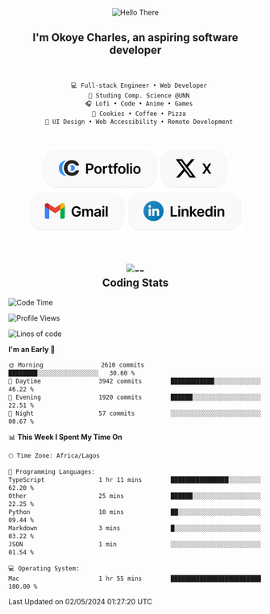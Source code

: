 <div align="center">
  
  ![Hello There](https://readme-typing-svg.demolab.com?font=Fira+Code&weight=600&size=24&duration=4000&pause=300&color=3291FF&center=true&vCenter=true&random=false&width=300&height=24&lines=Hey+There;Hola;Namaste;Aloha;Bonjour;Konnichiwa)
  <h2>I'm <strong>Okoye Charles</strong>, an aspiring software developer</h2>
  
</div>

<br/>

<div align="center">
  
  ```
    💻 Full-stack Engineer • Web Developer
    💼 Studing Comp. Science @UNN
    🎧 Lofi • Code • Anime • Games
    🍪 Cookies • Coffee • Pizza
    📖 UI Design • Web Accessibility • Remote Development
  ```

</div>

<br/>

<div align="center">

  [![portfolio](./assets/badge-portfolio.svg)](https://okoyecharles.com)
  [![X](./assets/badge-x.svg)](https://x.com/okoyecharlesk)
  [![mail](./assets/badge-mail.svg)](mailto:okoyecharles509@gmail.com)
  [![linkedin](./assets/badge-linkedin.svg)](https://linkedin.com/in/okoyecharles)
  
</div>

<br/>



<div align="center">

  <h2>
    <img src="https://media.giphy.com/media/UVG0BN8TOMKkPOJS6e/giphy.gif?cid=790b7611dhvp8dydhh4r22mjr73owy4d5zzlo7s5zyk60w8s&ep=v1_stickers_search&rid=giphy.gif&ct=s" alt="--" height="50" />
    <br/>
    Coding Stats
  </h2>
  
</div>

<!--START_SECTION:waka-->
![Code Time](http://img.shields.io/badge/Code%20Time-1%20hr%2055%20mins-blue)

![Profile Views](http://img.shields.io/badge/Profile%20Views-7-blue)

![Lines of code](https://img.shields.io/badge/From%20Hello%20World%20I%27ve%20Written-5.7%20million%20lines%20of%20code-blue)

**I'm an Early 🐤** 

```text
🌞 Morning                2610 commits        ████████░░░░░░░░░░░░░░░░░   30.60 % 
🌆 Daytime                3942 commits        ████████████░░░░░░░░░░░░░   46.22 % 
🌃 Evening                1920 commits        ██████░░░░░░░░░░░░░░░░░░░   22.51 % 
🌙 Night                  57 commits          ░░░░░░░░░░░░░░░░░░░░░░░░░   00.67 % 
```


📊 **This Week I Spent My Time On** 

```text
🕑︎ Time Zone: Africa/Lagos

💬 Programming Languages: 
TypeScript               1 hr 11 mins        ████████████████░░░░░░░░░   62.20 % 
Other                    25 mins             ██████░░░░░░░░░░░░░░░░░░░   22.25 % 
Python                   10 mins             ██░░░░░░░░░░░░░░░░░░░░░░░   09.44 % 
Markdown                 3 mins              █░░░░░░░░░░░░░░░░░░░░░░░░   03.22 % 
JSON                     1 min               ░░░░░░░░░░░░░░░░░░░░░░░░░   01.54 % 

💻 Operating System: 
Mac                      1 hr 55 mins        █████████████████████████   100.00 % 
```


 Last Updated on 02/05/2024 01:27:20 UTC
<!--END_SECTION:waka-->

